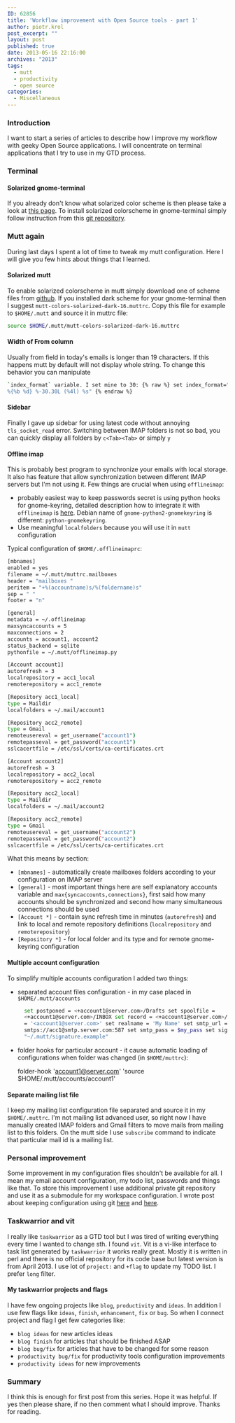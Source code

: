 ```yaml
---
ID: 62856
title: 'Workflow improvement with Open Source tools - part 1'
author: piotr.krol
post_excerpt: ""
layout: post
published: true
date: 2013-05-16 22:16:00
archives: "2013"
tags:
  - mutt
  - productivity
  - open source
categories:
  - Miscellaneous
---
```


### Introduction

I want to start a series of articles to describe how I improve my workflow with
geeky Open Source applications. I will concentrate on terminal applications that
I try to use in my GTD process.

### Terminal

#### Solarized gnome-terminal

If you already don't know what solarized color scheme is then please take a look
at [this page][1]. To install solarized colorscheme in gnome-terminal simply
follow instruction from this [git repository][2].

### Mutt again

During last days I spent a lot of time to tweak my mutt configuration. Here I
will give you few hints about things that I learned.

#### Solarized mutt

To enable solarized colorscheme in mutt simply download one of scheme files from
[github][3]. If you installed dark scheme for your gnome-terminal then I suggest
`mutt-colors-solarized-dark-16.muttrc`. Copy this file for example to
`$HOME/.mutt` and source it in muttrc file:

```bash
source $HOME/.mutt/mutt-colors-solarized-dark-16.muttrc
```

#### Width of From column

Usually from field in today's emails is longer than 19 characters. If this
happens mutt by default will not display whole string. To change this behavior
you can manipulate

```bash
`index_format` variable. I set mine to 30: {% raw %} set index_format="%4C %Z
%{%b %d} %-30.30L (%4l) %s" {% endraw %}
```

#### Sidebar

Finally I gave up sidebar for using latest code without annoying
`tls_socket_read` error. Switching between IMAP folders is not so bad, you can
quickly display all folders by `c<Tab><Tab>` or simply `y`

#### Offline imap

This is probably best program to synchronize your emails with local storage. It
also has feature that allow synchronization between different IMAP servers but
I'm not using it. Few things are crucial when using `offlineimap`:

- probably easiest way to keep passwords secret is using python hooks for
  gnome-keyring, detailed description how to integrate it with `offlineimap` is
  [here][4]. Debian name of `gnome-python2-gnomekeyring` is different:
  `python-gnomekeyring`.
- Use meaningful `localfolders` because you will use it in `mutt` configuration

Typical configuration of `$HOME/.offlineimaprc`:

```bash
[mbnames]
enabled = yes
filename = ~/.mutt/muttrc.mailboxes
header = "mailboxes "
peritem = "+%(accountname)s/%(foldername)s"
sep = " "
footer = "n"

[general]
metadata = ~/.offlineimap
maxsyncaccounts = 5
maxconnections = 2
accounts = account1, account2
status_backend = sqlite
pythonfile = ~/.mutt/offlineimap.py

[Account account1]
autorefresh = 3
localrepository = acc1_local
remoterepository = acc1_remote

[Repository acc1_local]
type = Maildir
localfolders = ~/.mail/account1

[Repository acc2_remote]
type = Gmail
remoteusereval = get_username("account1")
remotepasseval = get_password("account1")
sslcacertfile = /etc/ssl/certs/ca-certificates.crt

[Account account2]
autorefresh = 3
localrepository = acc2_local
remoterepository = acc2_remote

[Repository acc2_local]
type = Maildir
localfolders = ~/.mail/account2

[Repository acc2_remote]
type = Gmail
remoteusereval = get_username("account2")
remotepasseval = get_password("account2")
sslcacertfile = /etc/ssl/certs/ca-certificates.crt
```

What this means by section:

- `[mbnames]` - automatically create mailboxes folders according to your
  configuration on IMAP server
- `[general]` - most important things here are self explanatory accounts
  variable and `max{syncaccounts,connections}`, first said how many accounts
  should be synchronized and second how many simultaneous connections should be
  used
- `[Account *]` - contain sync refresh time in minutes (`autorefresh`) and link
  to local and remote repository definitions (`localrepository` and
  `remoterepository`)
- `[Repository *]` - for local folder and its type and for remote gnome-keyring
  configuration

#### Multiple account configuration

To simplify multiple accounts configuration I added two things:

- separated account files configuration - in my case placed in
  `$HOME/.mutt/accounts`

  ```bash
    set postponed = <+account1@server.com>/Drafts set spoolfile =
    <+account1@server.com>/INBOX set record = <+account1@server.com>/Sent set from
    = '<account1@server.com>' set realname = 'My Name' set smtp_url =
    smtps://acc1@smtp.server.com:587 set smtp_pass = $my_pass set signature =
    "~/.mutt/signature.example"
  ```

- folder hooks for particular account - it cause automatic loading of
  configurations when folder was changed (in `$HOME/muttrc`):

  folder-hook '<account1@server.com>' 'source $HOME/.mutt/accounts/account1'

#### Separate mailing list file

I keep my mailing list configuration file separated and source it in my
`$HOME/.muttrc`. I'm not mailing list advanced user, so right now I have
manually created IMAP folders and Gmail filters to move mails from mailing list
to this folders. On the mutt side I use `subscribe` command to indicate that
particular mail id is a mailing list.

### Personal improvement

Some improvement in my configuration files shouldn't be available for all. I
mean my email account configuration, my todo list, passwords and things like
that. To store this improvement I use additional private git repository and use
it as a submodule for my workspace configuration. I wrote post about keeping
configuration using git [here][5] and [here][6].

### Taskwarrior and vit

I really like `taskwarrior` as a GTD tool but I was tired of writing everything
every time I wanted to change sth. I found `vit`. Vit is a vi-like interface to
task list generated by `taskwarrior` it works really great. Mostly it is written
in perl and there is no official repository for its code base but latest version
is from April 2013. I use lot of `project:` and `+flag` to update my TODO list.
I prefer `long` filter.

#### My taskwarrior projects and flags

I have few ongoing projects like `blog`, `productivity` and `ideas`. In addition
I use few flags like `ideas`, `finish`, `enhancement`, `fix` or `bug`. So when I
connect project and flag I get few categories like:

- `blog ideas` for new articles ideas
- `blog finish` for articles that should be finished ASAP
- `blog bug/fix` for articles that have to be changed for some reason
- `productivity bug/fix` for productivity tools configuration improvements
- `productivity ideas` for new improvements

### Summary

I think this is enough for first post from this series. Hope it was helpful. If
yes then please share, if no then comment what I should improve. Thanks for
reading.

[1]: http://ethanschoonover.com/solarized
[2]: https://github.com/sigurdga/gnome-terminal-colors-solarized
[3]: https://github.com/altercation/mutt-colors-solarized
[4]: https://web.archive.org/web/20110722113402/http://www.clasohm.com/blog/one-entry?entry_id=90957
[5]: /2012/02/19/improve-productivity-by-tracking-work
[6]: /2012/02/20/improve-productivity-by-tracking-work_20
